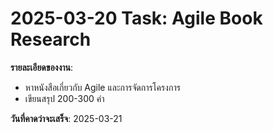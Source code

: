 # 2025-03-20 Task: Agile Book Research

**รายละเอียดของงาน**:
- หาหนังสือเกี่ยวกับ Agile และการจัดการโครงการ
- เขียนสรุป 200-300 คำ

**วันที่คาดว่าจะเสร็จ**: 2025-03-21